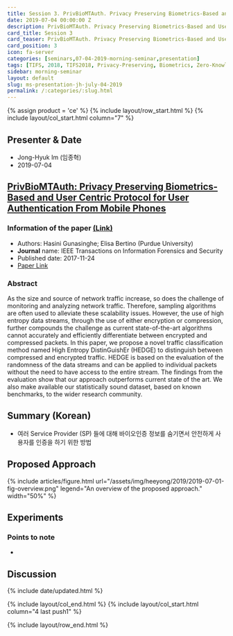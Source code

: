 ```yaml
---
title: Session 3. PrivBioMTAuth. Privacy Preserving Biometrics-Based and User Centric Protocol for User Authentication From Mobile Phones
date: 2019-07-04 00:00:00 Z
description: PrivBioMTAuth. Privacy Preserving Biometrics-Based and User Centric Protocol for User Authentication From Mobile Phones
card_title: Session 3
card_teaser: PrivBioMTAuth. Privacy Preserving Biometrics-Based and User Centric Protocol for User Authentication From Mobile Phones
card_position: 3
icon: fa-server
categories: [seminars,07-04-2019-morning-seminar,presentation]
tags: [TIFS, 2018, TIFS2018, Privacy-Preserving, Biometrics, Zero-Knowledge, Proof-Of-Knowledge, Key-Derivation]
sidebar: morning-seminar
layout: default
slug: ms-presentation-jh-july-04-2019
permalink: /:categories/:slug.html
---
```


{% assign product = 'ce' %}
{% include layout/row_start.html %}
{% include layout/col_start.html column="7" %}

## Presenter & Date
+ Jong-Hyuk Im (임종혁)
+ 2019-07-04

## [PrivBioMTAuth: Privacy Preserving Biometrics-Based and User Centric Protocol for User Authentication From Mobile Phones](https://inhaucs.github.io/seminars/07-01-2019-morning-seminar/presentation/ms-presentation-hy-july-01-2019.html)

### Information of the paper [(Link)](https://ieeexplore.ieee.org/document/8691576)
+ Authors: Hasini Gunasinghe; Elisa Bertino (Purdue University)
+ **Journal** name: IEEE Transactions on Information Forensics and Security
+ Published date: 2017-11-24 
+ [Paper Link](https://ieeexplore.ieee.org/stamp/stamp.jsp?tp=&arnumber=8119873)


### Abstract
As the size and source of network traffic increase, so does the challenge of monitoring and analyzing network traffic. Therefore, sampling algorithms are often used to alleviate these scalability issues. However, the use of high entropy data streams, through the use of either encryption or compression, further compounds the challenge as current state-of-the-art algorithms cannot accurately and efficiently differentiate between encrypted and compressed packets. In this paper, we propose a novel traffic classification method named High Entropy DistinGuishEr (HEDGE) to distinguish between compressed and encrypted traffic. HEDGE is based on the evaluation of the randomness of the data streams and can be applied to individual packets without the need to have access to the entire stream. The findings from the evaluation show that our approach outperforms current state of the art. We also make available our statistically sound dataset, based on known benchmarks, to the wider research community.


## Summary (Korean)

+ 여러 Service Provider (SP) 들에 대해 바이오인증 정보를 숨기면서 안전하게 사용자를 인증을 하기 위한 방법



## Proposed Approach
{% include articles/figure.html url="/assets/img/heeyong/2019/2019-07-01-fig-overview.png" legend="An overview of the proposed approach." width="50%" %}




## Experiments


### Points to note
+ 

## Discussion


{% include date/updated.html %}

{% include layout/col_end.html %}
{% include layout/col_start.html column="4 last push1" %}

{% include layout/row_end.html %}
